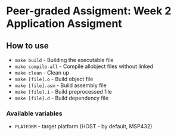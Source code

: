 # Peer-graded Assigment: Week 2 Application Assigment

## How to use
 - `make build` - Building the executable file
 - `make compile-all` - Compile allobject files without linked
 - `make clean` - Clean up
 - `make [file].o` - Build object file
 - `make [file].asm` - Build assembly file
 - `make [file].i` - Build preprocessed file
 - `make [file].d` - Build dependency file

### Available variables
 - `PLATFORM` - target platform (HOST - by default, MSP432)
